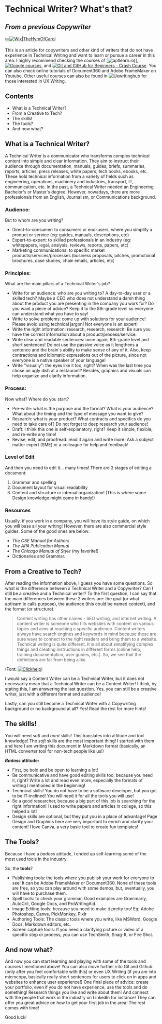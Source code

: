 # Technical Writer? What's that?
## _From a previous Copywriter_

[✏️![Wix|TheHymOfCarol](https://carolinaamaralmora.wixsite.com/website)](https://carolinaamaralmora.wixsite.com/website)


This is an article for copywriters and other kind of writers that do not have experience in Technical Writing and want to learn or pursue a career in this area. 
I highly recommend checking the courses of [![aptlearn.io](https://aptlearn.io/))], [![Google courses](https://developers.google.com/tech-writing)](https://developers.google.com/tech-writing), and [![Git and GitHub for Beginners - Crash Course](https://www.youtube.com/watch?v=RGOj5yH7evk)](https://www.youtube.com/watch?v=RGOj5yH7evk). You can also check online tutorials of Document360 and Adobe FrameMaker on Youtube. Other useful courses can also be found in [![Uxwritinghub](https://course.uxwritinghub.com/free_course)](https://course.uxwritinghub.com/free_course) for those interested in UX Writing.


## Contents

- What is a Technical Writer?
- From a Creative to Tech?
- The skills!
- The tools?
- And now what?


## What is a Technical Writer?

A Technical Writer is a communicator who transforms complex technical content into simple and clear information. They aim to instruct their audience through documentation, manuals, guides, briefs, summaries, reports, articles, press releases, white papers, tech books, ebooks, etc. These hold technical information from a variety of fields such as engineering, operations, machinery and industries, transport, IT, communication, etc.
In the past, a Technical Writer needed an Engineering Bachelor's or Master's degree. However, nowadays, there are more professionals from an English, Journalism, or Communications background.

### Audience:

But to whom are you writing?

- Direct-to-consumer: to consumers or end-users, where you simplify a product or service (eg: guides, manuals, descriptions, etc)
- Expert-to-expert: to skilled professionals in an industry (eg: whitepapers, legal, analysis, reviews, reports, papers, etc)
- Marketing communications: to specific market products/services/processes (business proposals, pitches, promotional brochures, case studies, chain emails, articles, etc)

### Principles:

What are the main pillars of a Technical Writer's job?

- Write for an audience: who are you writing to? A day-to-day user or a skilled tech? Maybe a CEO who does not understand a damn thing about the product you are presenting in the company you work for? Do you want a piece of advice? Keep it to the 8th-grade level so everyone can understand what you have to say!
- Write to solve problems: come up with solutions for your audience! Please avoid using technical jargon! Not everyone is an expert! 
- Write the right information: research, research, research! Be sure you have the correct information about a product/process/service.
- Write clear and readable sentences: once again, 8th-grade level and short sentences! Do not use the passive voice as it lengthens a sentence and the brain´s ability to make sense of any of it. Also, keep contractions and idiomatic expressions out of the picture, since not everyone is a native speaker of your language!
- Write "visually": the eyes like it too, right? When was the last time you chose an ugly dish at a restaurant? Besides, graphics and visuals can help organize and clarify information.

### Process:

Now what? Where do you start?

- Pre-write: what is the purpose and the format? What is your audience? What about the timing and the type of message you want to give?
- Research: what is your product? What contracts and specifics do you need to take care of? Do not forget to deep research your audience!
- Draft: I think this one is self-explanatory, right? Keep it simple, flexible, and re-write any time!
- Revise, edit, and proofread: read it again and write more! Ask a subject matter expert (SME) or a colleague for help and feedback! 

### Level of Edit

And then you need to edit it... many times! There are 3 stages of editing a document:
1) Grammar and spelling
2) Document layout for visual readability
3) Content and structure or internal organization! (This is where some Design knowledge might come in handy!)

### Resources

Usually, if you work in a company, you will have its style guide, on which you will base all your writing!
However, there are also commercial style guides. Some of the good ones are below: 

- *The CSE Manual for Authors*
- *The APA Publication Manual*
- *The Chicago Manual of Style* (my favorite!)
- Dictionaries and Grammar.

## From a Creative to Tech?

After reading the information above, I guess you have some questions. So what is the difference between a Technical Writer and a Copywriter? Can I still be a creative and a Technical writer?
To the first question, I can say that the main differences between these 2 writers are: the goal (or what aptlearn.io calls purpose), the audience (this could be named context), and the format (or structure).

> Content writing has other names - SEO writing, and internet writing. A content writer is someone who fills websites with content on various topics and aims at reaching a specific audience. Content writers always have search engines and keywords in mind because these are sure ways to connect to the right readers and bring them to a website. Technical writing is quite different. It is all about simplifying complex things and creating instructions in different forms (online help, training documentation, user guides, etc.). So, we see that the definitions are far from being alike.

(Font: [![Clickhelp](https://clickhelp.com/clickhelp-technical-writing-blog/technical-writing-vs-content-writing/)](https://clickhelp.com/clickhelp-technical-writing-blog/technical-writing-vs-content-writing/))

I would say a Content Writer can be a Technical Writer, but it does not necessarily mean that a Technical Writer can be a Content Writer! I think, by stating this, I am answering the last question. Yes, you can still be a creative writer, just with a different format and audience!

Lastly, can you still become a Technical Writer with a Copywriting background or no background at all? Yes! Read the rest for more hints!

## The skills!

You will need *soft* and *hard* skills! This translates into attitude and tool knowledge!
The *soft* skills are the most important thing! I started with them and here I am writing this document in Markdown format (basically, an HTML converter tool for non-tech people like us!)

***Badass* attitude:**
- First, be bold and be open to learning a lot!
- Be communicative and have good editing skills too, because you need it, right? Write a lot and read even more, especially the formats of writing I mentioned in the beginning!
- Technical skills! You do not have to be a software developer, but you got to be IT-inclined! You will need it for all the tools you will use!
- Be a good researcher, because a big part of this job is searching for the right information! I used to write papers and articles in college, so this helped a lot!
- Design skills are optional, but they put you in a place of advantage! Page Design and Graphics here are very important to enrich and clarify your content! I love Canva, a very basic tool to create fun templates!

## The Tools?
Because I have a *badass* attitude, I ended up self-learning some of the most used tools in the industry.

So, the **tools**?
- Publishing tools: the tools where you publish your work for everyone to see! It can be Adobe FrameMaker or Document360. None of these tools are free, so you can play around with some demos, but, eventually, you will have to purchase them.
- Spell tools: to check your grammar. Good examples are Grammarly, AutoCrit, Google Docs, and ProWritingAid.
- Image Editing tools: because you need to make it pretty too! Eg: Adobe Photoshop, Canva, PickMonkey, Pixlr
- Authoring Tools: The classic tools where you write, like MSWord, Google Docs, Markdown editors, etc.
- Screen capture tools: If you need a clarifying picture or video of a specific step or process, you can use TechSmith, Snag-It, or Fire Shot.


## And now what?

And now you can start learning and playing with some of the tools and courses I mentioned above!
You can also move further into Git and Github (only after you feel comfortable with this) or even UX Writing (if you are into microcopy, basically really short sentences for users to click on in apps and websites to enhance user experience!)
One final piece of advice: create your portfolio, even if you do not have experience, use the tools and do something! Research things you like and write about them! And connect with the people that work in the industry on LinkedIn for instance! They can offer you great advice on how to get your first job in the area! The rest comes with time!

Good luck!



